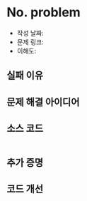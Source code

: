 # No. problem

- 작성 날짜:
- 문제 링크:
- 이해도:

## 실패 이유

## 문제 해결 아이디어

## 소스 코드

```js

```

## 추가 증명

## 코드 개선

```js

```
